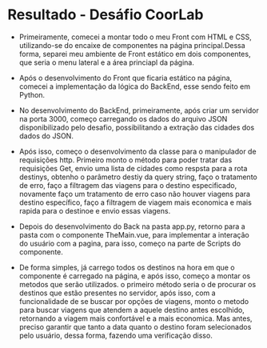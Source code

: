 # Resultado - Desáfio CoorLab

* Primeiramente, comecei a montar todo o meu Front com HTML e CSS, utilizando-se do encaixe de componentes na página principal.Dessa forma, separei meu ambiente de Front estático em dois componentes, que seria o menu lateral e a área princiapl da página.

* Após o desenvolvimento do Front que ficaria estático na página, comecei a implementação da lógica do BackEnd, esse sendo feito em Python.

* No desenvolvimento do BackEnd, primeiramente, após criar um servidor na porta 3000, começo carregando os dados do arquivo JSON disponibilizado pelo desafio, possibilitando a extração das cidades dos dados do JSON.

* Após isso, começo o desenvolvimento da classe para o manipulador de requisições http. Primeiro monto o método para poder tratar das requisições Get, envio uma lista de cidades como respsta para a rota destinys,
obtenho o parâmetro destiy da query string, faço o tratamento de erro, faço a filtragem das viagens para o destino especificado, novamente faço um tratamento de erro caso não houver viagens para destino específico, faço a filtragem de viagem mais economica e mais rapida para o destinoe e envio essas viagens.

* Depois do desenvolvimento do Back na pasta app.py, retorno para a pasta com o componente TheMain.vue, para implementar a interação do usuário com a pagina, para isso, começo na parte de Scripts do componente.

* De forma simples, já carrego todos os destinos na hora em que o componente é carregado na página, e após isso, começo a montar os metodos que serão utilizados. o primeiro método seria o de procurar os destinos que estão presentes no servidor, após isso, com a funcionalidade de se buscar por opções de viagens, monto o metodo para buscar viagens que atendem a aquele destino antes escolhido, retornando a viagem mais confortável e a mais economica. Mas antes, preciso garantir que tanto a data quanto o destino foram selecionados pelo usuário, dessa forma, fazendo uma verificação disso.

